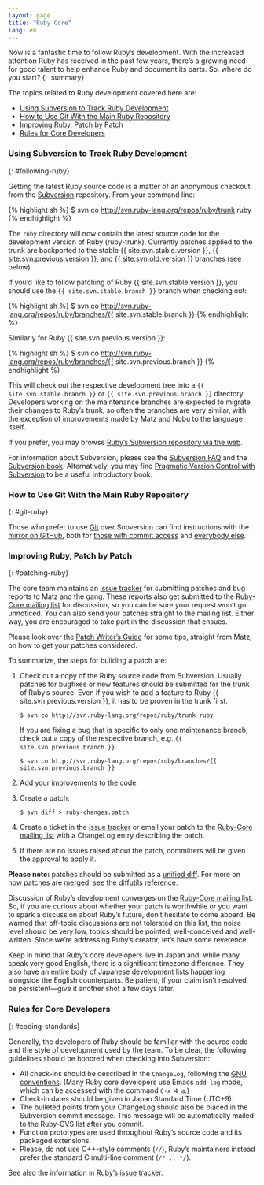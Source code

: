 ```yaml
---
layout: page
title: "Ruby Core"
lang: en
---
```


Now is a fantastic time to follow Ruby’s development. With the increased
attention Ruby has received in the past few years, there’s a growing need
for good talent to help enhance Ruby and document its parts.
So, where do you start?
{: .summary}

The topics related to Ruby development covered here are:

* [Using Subversion to Track Ruby Development](#following-ruby)
* [How to Use Git With the Main Ruby Repository](#git-ruby)
* [Improving Ruby, Patch by Patch](#patching-ruby)
* [Rules for Core Developers](#coding-standards)

### Using Subversion to Track Ruby Development
{: #following-ruby}

Getting the latest Ruby source code is a matter of an anonymous checkout
from the [Subversion][1] repository. From your command line:

{% highlight sh %}
$ svn co http://svn.ruby-lang.org/repos/ruby/trunk ruby
{% endhighlight %}

The `ruby` directory will now contain the latest source code
for the development version of Ruby (ruby-trunk).
Currently patches applied to the trunk are backported to the stable
{{ site.svn.stable.version }}, {{ site.svn.previous.version }},
and {{ site.svn.old.version }} branches (see below).

If you’d like to follow patching of Ruby {{ site.svn.stable.version }},
you should use the `{{ site.svn.stable.branch }}` branch when checking out:

{% highlight sh %}
$ svn co http://svn.ruby-lang.org/repos/ruby/branches/{{ site.svn.stable.branch }}
{% endhighlight %}

Similarly for Ruby {{ site.svn.previous.version }}:

{% highlight sh %}
$ svn co http://svn.ruby-lang.org/repos/ruby/branches/{{ site.svn.previous.branch }}
{% endhighlight %}

This will check out the respective development tree into a
`{{ site.svn.stable.branch }}` or `{{ site.svn.previous.branch }}` directory.
Developers working on the maintenance branches are expected to migrate
their changes to Ruby’s trunk, so often the branches are very similar,
with the exception of improvements made by Matz and Nobu to the language
itself.

If you prefer, you may browse [Ruby’s Subversion repository via the web][2].

For information about Subversion, please see the [Subversion FAQ][3]
and the [Subversion book][4]. Alternatively, you may find
[Pragmatic Version Control with Subversion][5] to be a useful introductory book.

### How to Use Git With the Main Ruby Repository
{: #git-ruby}

Those who prefer to use [Git][6] over Subversion can find instructions
with the [mirror on GitHub][7], both for [those with commit access][8]
and [everybody else][9].

### Improving Ruby, Patch by Patch
{: #patching-ruby}

The core team maintains an [issue tracker][10] for submitting patches and
bug reports to Matz and the gang. These reports also get submitted to
the [Ruby-Core mailing list][mailing-lists] for discussion,
so you can be sure your request won’t go unnoticed. You can
also send your patches straight to the mailing list. Either way, you are
encouraged to take part in the discussion that ensues.

Please look over the [Patch Writer’s Guide][writing-patches] for some tips,
straight from Matz, on how to get your patches considered.

To summarize, the steps for building a patch are:

1.  Check out a copy of the Ruby source code from Subversion.
    Usually patches for bugfixes or new features should be submitted
    for the trunk of Ruby’s source. Even if you wish to add a feature
    to Ruby {{ site.svn.previous.version }}, it has to be proven in
    the trunk first.

        $ svn co http://svn.ruby-lang.org/repos/ruby/trunk ruby

    If you are fixing a bug that is specific to only one maintenance branch,
    check out a copy of the respective branch,
    e.g. `{{ site.svn.previous.branch }}`.

        $ svn co http://svn.ruby-lang.org/repos/ruby/branches/{{ site.svn.previous.branch }}

2.  Add your improvements to the code.

3.  Create a patch.

        $ svn diff > ruby-changes.patch

4.  Create a ticket in the [issue tracker][10] or email your patch to
    the [Ruby-Core mailing list][mailing-lists] with a ChangeLog entry
    describing the patch.

5.  If there are no issues raised about the patch, committers will be
    given the approval to apply it.

**Please note:** patches should be submitted as a [unified diff][12].
For more on how patches are merged, see [the diffutils reference][13].

Discussion of Ruby’s development converges on the
[Ruby-Core mailing list][mailing-lists]. So, if you are curious
about whether your patch is worthwhile or you want to spark a discussion
about Ruby’s future, don’t hesitate to come aboard. Be warned that
off-topic discussions are not tolerated on this list, the noise level
should be very low, topics should be pointed, well-conceived and
well-written. Since we’re addressing Ruby’s creator, let’s have some
reverence.

Keep in mind that Ruby’s core developers live in Japan and, while many
speak very good English, there is a significant timezone difference.
They also have an entire body of Japanese development lists happening
alongside the English counterparts. Be patient, if your claim isn’t
resolved, be persistent—give it another shot a few days later.

### Rules for Core Developers
{: #coding-standards}

Generally, the developers of Ruby should be familiar with the source
code and the style of development used by the team. To be clear, the
following guidelines should be honored when checking into Subversion:

* All check-ins should be described in the `ChangeLog`, following the
  [GNU conventions][14]. (Many Ruby core developers use Emacs `add-log`
  mode, which can be accessed with the command `C-x 4 a`.)
* Check-in dates should be given in Japan Standard Time (UTC+9).
* The bulleted points from your ChangeLog should also be placed in the
  Subversion commit message. This message will be automatically mailed
  to the Ruby-CVS list after you commit.
* Function prototypes are used throughout Ruby’s source code and its
  packaged extensions.
* Please, do not use C++-style comments (`//`), Ruby’s maintainers
  instead prefer the standard C multi-line comment (`/* .. */`).

See also the information in [Ruby’s issue tracker][10].



[mailing-lists]: /en/community/mailing-lists/
[writing-patches]: /en/community/ruby-core/writing-patches/
[1]: http://subversion.apache.org/
[2]: http://svn.ruby-lang.org/cgi-bin/viewvc.cgi/
[3]: http://subversion.apache.org/faq.html
[4]: http://svnbook.org
[5]: http://www.pragmaticprogrammer.com/titles/svn/
[6]: http://git-scm.com/
[7]: https://github.com/ruby/ruby
[8]: https://github.com/shyouhei/ruby/wiki/committerhowto
[9]: https://github.com/shyouhei/ruby/wiki/noncommitterhowto
[10]: https://bugs.ruby-lang.org/
[12]: http://www.gnu.org/software/diffutils/manual/html_node/Unified-Format.html
[13]: http://www.gnu.org/software/diffutils/manual/html_node/Merging-with-patch.html#Merging%20with%20patch
[14]: http://www.gnu.org/prep/standards/standards.html#Change-Logs
